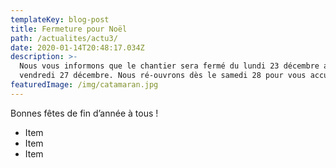 ```yaml
---
templateKey: blog-post
title: Fermeture pour Noël
path: /actualites/actu3/
date: 2020-01-14T20:48:17.034Z
description: >-
  Nous vous informons que le chantier sera fermé du lundi 23 décembre au
  vendredi 27 décembre. Nous ré-ouvrons dès le samedi 28 pour vous accueillir.
featuredImage: /img/catamaran.jpg
---
```

Bonnes fêtes de fin d’année à tous !

* Item
* Item
* Item
